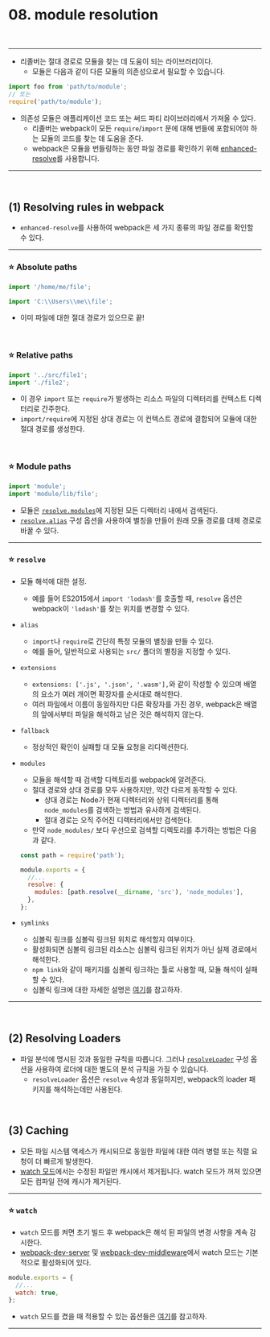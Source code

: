 # 08. module resolution

<br>

---

- 리졸버는 절대 경로로 모듈을 찾는 데 도움이 되는 라이브러리이다.
  - 모듈은 다음과 같이 다른 모듈의 의존성으로서 필요할 수 있습니다.

```javascript
import foo from 'path/to/module';
// 또는
require('path/to/module');
```

- 의존성 모듈은 애플리케이션 코드 또는 써드 파티 라이브러리에서 가져올 수 있다.
  - 리졸버는 webpack이 모든 `require`/`import` 문에 대해 번들에 포함되어야 하는 모듈의 코드를 찾는 데 도움을 준다.
  - webpack은 모듈을 번들링하는 동안 파일 경로를 확인하기 위해 [enhanced-resolve](https://github.com/webpack/enhanced-resolve)를 사용합니다.

---

<br>

## (1) Resolving rules in webpack

- `enhanced-resolve`를 사용하여 webpack은 세 가지 종류의 파일 경로를 확인할 수 있다.

---

### :star: Absolute paths

```javascript
import '/home/me/file';

import 'C:\\Users\\me\\file';
```

- 이미 파일에 대한 절대 경로가 있으므로 끝!

<br>

### :star: Relative paths

``` javascript
import '../src/file1';
import './file2';
```

- 이 경우 `import` 또는 `require`가 발생하는 리소스 파일의 디렉터리를 컨텍스트 디렉터리로 간주한다.
-  `import/require`에 지정된 상대 경로는 이 컨텍스트 경로에 결합되어 모듈에 대한 절대 경로를 생성한다.

<br>

### :star: Module paths

```javascript
import 'module';
import 'module/lib/file';
```

- 모듈은 [`resolve.modules`](https://webpack.kr/configuration/resolve/#resolvemodules)에 지정된 모든 디렉터리 내에서 검색된다.
- [`resolve.alias`](https://webpack.kr/configuration/resolve/#resolvealias) 구성 옵션을 사용하여 별칭을 만들어 원래 모듈 경로를 대체 경로로 바꿀 수 있다.

---

### :star: `resolve`

- 모듈 해석에 대한 설정.

  - 예를 들어 ES2015에서 `import 'lodash'`를 호출할 때, `resolve` 옵션은 webpack이 `'lodash'`를 찾는 위치를 변경할 수 있다.

- `alias`

  - `import`나 `require`로 간단히 특정 모듈의 별칭을 만들 수 있다.
  - 예를 들어, 일반적으로 사용되는 `src/` 폴더의 별칭을 지정할 수 있다.

- `extensions`

  - `extensions: ['.js', '.json', '.wasm'],`와 같이 작성할 수 있으며 배열의 요소가 여러 개이면 확장자를 순서대로 해석한다.
  - 여러 파일에서 이름이 동일하지만 다른 확장자를 가진 경우, webpack은 배열의 앞에서부터 파일을 해석하고 남은 것은 해석하지 않는다.

- `fallback`

  - 정상적인 확인이 실패할 대 모듈 요청을 리디렉션한다.

- `modules`

  - 모듈을 해석할 때 검색할 디렉토리를 webpack에 알려준다.
  - 절대 경로와 상대 경로를 모두 사용하지만, 약간 다르게 동작할 수 있다.
    - 상대 경로는 Node가 현재 디렉터리와 상위 디렉터리를 통해 `node_modules`를 검색하는 방법과 유사하게 검색된다.
    - 절대 경로는 오직 주어진 디렉터리에서만 검색한다.
  - 만약 `node_modules/` 보다 우선으로 검색할 디렉토리를 추가하는 방법은 다음과 같다.

  ```javascript
  const path = require('path');
  
  module.exports = {
    //...
    resolve: {
      modules: [path.resolve(__dirname, 'src'), 'node_modules'],
    },
  };
  ```

- `symlinks`
  - 심볼릭 링크를 심볼릭 링크된 위치로 해석할지 여부이다.
  - 활성화되면 심볼릭 링크된 리소스는 심볼릭 링크된 위치가 아닌 실제 경로에서 해석한다.
  - `npm link`와 같이 패키지를 심볼릭 링크하는 툴로 사용할 때, 모듈 해석이 실패할 수 있다.
  - 심볼릭 링크에 대한 자세한 설명은 [여기](https://simsimjae.medium.com/node-js-%EC%97%90%EC%84%9C%EB%8A%94-%EA%B0%84%EB%8B%A8%ED%95%9C-%EB%AA%A8%EB%93%88-%EB%B6%88%EB%9F%AC%EC%98%A4%EA%B8%B0-%EC%A0%84%EB%9E%B5%EC%9D%84-%EC%82%AC%EC%9A%A9%ED%95%9C%EB%8B%A4-require-%EB%A1%9C-%EB%AA%A8%EB%93%88%EC%9D%84-%EB%B6%88%EB%9F%AC%EC%98%A4%EB%A9%B4-%EB%8B%A4%EC%9D%8C%EA%B3%BC-%EA%B0%99%EC%9D%80-%EC%9D%BC%EB%93%A4%EC%9D%B4-%EB%B2%8C%EC%96%B4%EC%A7%84%EB%8B%A4-5c3ecbde5517)를 참고하자.

---

<br>

## (2) Resolving Loaders

- 파일 분석에 명시된 것과 동일한 규칙을 따릅니다. 그러나 [`resolveLoader`](https://webpack.kr/configuration/resolve/#resolveloader) 구성 옵션을 사용하여 로더에 대한 별도의 분석 규칙을 가질 수 있습니다.
  - `resolveLoader` 옵션은 `resolve` 속성과 동일하지만, webpack의 loader 패키지를 해석하는데만 사용된다.

<br>

## (3) Caching

- 모든 파일 시스템 액세스가 캐시되므로 동일한 파일에 대한 여러 병렬 또는 직렬 요청이 더 빠르게 발생한다.
- [watch 모드](https://webpack.kr/configuration/watch/#watch)에서는 수정된 파일만 캐시에서 제거됩니다. watch 모드가 꺼져 있으면 모든 컴파일 전에 캐시가 제거된다.

---

### :star: `watch`

- `watch` 모드를 켜면 초기 빌드 후 webpack은 해석 된 파일의 변경 사항을 계속 감시한다.
- [webpack-dev-server](https://github.com/webpack/webpack-dev-server) 및 [webpack-dev-middleware](https://github.com/webpack/webpack-dev-middleware)에서 watch 모드는 기본적으로 활성화되어 있다.

```javascript
module.exports = {
  //...
  watch: true,
};
```

- `watch` 모드를 켰을 때 적용할 수 있는 옵션들은 [여기](https://webpack.kr/configuration/watch/#watchoptions)를 참고하자.

---

